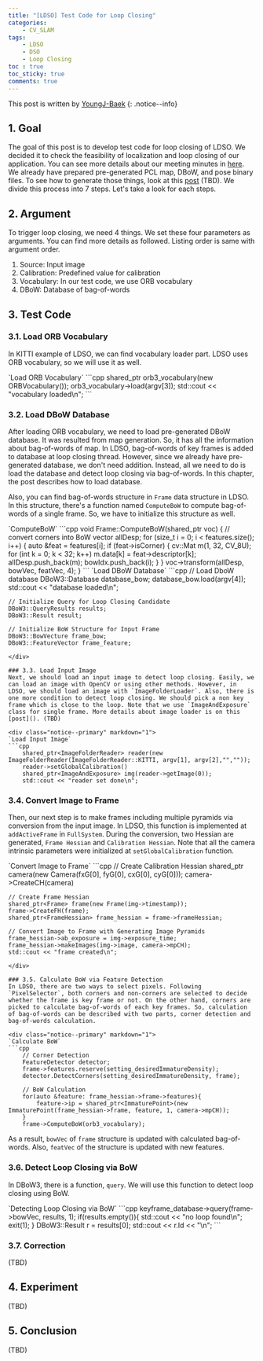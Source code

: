 ```yaml
---
title: "[LDSO] Test Code for Loop Closing"
categories:
    - CV_SLAM
tags:
    - LDSO
    - DSO
    - Loop Closing
toc : true
toc_sticky: true
comments: true
---
```

This post is written by [YoungJ-Baek](https://github.com/YoungJ-Baek "@embed")
{: .notice--info}

## 1. Goal
The goal of this post is to develop test code for loop closing of LDSO. We decided it to check the feasibility of localization and loop closing of our application. You can see more details about our meeting minutes in [here](https://v-slammers.github.io/minutes_arnavi/meeting-minutes/). We already have prepared pre-generated PCL map, DBoW, and pose binary files. To see how to generate those things, look at this [post]() (TBD). We divide this process into 7 steps. Let's take a look for each steps.

## 2. Argument
To trigger loop closing, we need 4 things. We set these four parameters as arguments. You can find more details as followed. Listing order is same with argument order.

1. Source: Input image
2. Calibration: Predefined value for calibration
3. Vocabulary: In our test code, we use ORB vocabulary
4. DBoW: Database of bag-of-words

## 3. Test Code
### 3.1. Load ORB Vocabulary
In KITTI example of LDSO, we can find vocabulary loader part. LDSO uses ORB vocabulary, so we will use it as well.

<div class="notice--primary" markdown="1">
`Load ORB Vocabulary`
```cpp
    shared_ptr<ORBVocabulary> orb3_vocabulary(new ORBVocabulary());
    orb3_vocabulary->load(argv[3]);
    std::cout << "vocabulary loaded\n";
```
</div>

### 3.2. Load DBoW Database
After loading ORB vocabulary, we need to load pre-generated DBoW database. It was resulted from map generation. So, it has all the information about bag-of-words of map. In LDSO, bag-of-words of key frames is added to database at loop closing thread. However, since we already have pre-generated database, we don't need addition. Instead, all we need to do is load the database and detect loop closing via bag-of-words. In this chapter, the post describes how to load database.

Also, you can find bag-of-words structure in `Frame` data structure in LDSO. In this structure, there's a function named `ComputeBoW` to compute bag-of-words of a single frame. So, we have to initialize this structure as well.

<div class="notice--primary" markdown="1">
`ComputeBoW`
```cpp
void Frame::ComputeBoW(shared_ptr<ORBVocabulary> voc) {
    // convert corners into BoW
    vector<cv::Mat> allDesp;
    for (size_t i = 0; i < features.size(); i++) {
        auto &feat = features[i];
        if (feat->isCorner) {
            cv::Mat m(1, 32, CV_8U);
            for (int k = 0; k < 32; k++)
                m.data[k] = feat->descriptor[k];
            allDesp.push_back(m);
            bowIdx.push_back(i);
        }
    }
    voc->transform(allDesp, bowVec, featVec, 4);
}
```
`Load DBoW Database`
```cpp
    // Load DboW database
    DBoW3::Database database_bow;
    database_bow.load(argv[4]);
    std::cout << "database loaded\n";
    
    // Initialize Query for Loop Closing Candidate
    DBoW3::QueryResults results;
    DBoW3::Result result;

    // Initialize BoW Structure for Input Frame
    DBoW3::BowVecture frame_bow;
    DBoW3::FeatureVector frame_feature;
```
</div>

### 3.3. Load Input Image
Next, we should load an input image to detect loop closing. Easily, we can load an image with OpenCV or using other methods. However, in LDSO, we should load an image with `ImageFolderLoader`. Also, there is one more condition to detect loop closing. We should pick a non key frame which is close to the loop. Note that we use `ImageAndExposure` class for single frame. More details about image loader is on this [post](). (TBD)

<div class="notice--primary" markdown="1">
`Load Input Image`
```cpp
    shared_ptr<ImageFolderReader> reader(new ImageFolderReader(ImageFolderReader::KITTI, argv[1], argv[2],"",""));
    reader->setGlobalCalibration()
    shared_ptr<ImageAndExposure> img(reader->getImage(0));
    std::cout << "reader set done\n";
```
</div>

### 3.4. Convert Image to Frame
Then, our next step is to make frames including multiple pyramids via conversion from the input image. In LDSO, this function is implemented at `addActiveFrame` in `FullSystem`. During the conversion, two Hessian are generated, `Frame Hessian` and `Calibration Hessian`. Note that all the camera intrinsic parameters were initialized at `setGlobalCalibration` function.

<div class="notice--primary" markdown="1">
`Convert Image to Frame`
```cpp
    // Create Calibration Hessian
    shared_ptr<Camera> camera(new Camera(fxG[0], fyG[0], cxG[0], cyG[0]));
    camera->CreateCH(camera)

    // Create Frame Hessian
    shared_ptr<Frame> frame(new Frame(img->timestamp));
    frame->CreateFH(frame);
    shared_ptr<FrameHessian> frame_hessian = frame->frameHessian;

    // Convert Image to Frame with Generating Image Pyramids
    frame_hessian->ab_exposure = img->exposure_time;
    frame_hessian->makeImages(img->image, camera->mpCH);
    std::cout << "frame created\n";
```
</div>

### 3.5. Calculate BoW via Feature Detection
In LDSO, there are two ways to select pixels. Following `PixelSelector`, both corners and non-corners are selected to decide whether the frame is key frame or not. On the other hand, corners are picked to calculate bag-of-words of each key frames. So, calculation of bag-of-words can be described with two parts, corner detection and bag-of-words calculation.

<div class="notice--primary" markdown="1">
`Calculate BoW`
```cpp
    // Corner Detection
    FeatureDetector detector;
    frame->features.reserve(setting_desiredImmatureDensity);
    detector.DetectCorners(setting_desiredImmatureDensity, frame);
	
    // BoW Calculation
    for(auto &feature: frame_hessian->frame->features){
        feature->ip = shared_ptr<ImmaturePoint>(new ImmaturePoint(frame_hessian->frame, feature, 1, camera->mpCH));
    }
    frame->ComputeBoW(orb3_vocabulary);
```
</div>

As a result, `bowVec` of `frame` structure is updated with calculated bag-of-words. Also, `featVec` of the structure is updated with new features.

### 3.6. Detect Loop Closing via BoW
In DBoW3, there is a function, `query`. We will use this function to detect loop closing using BoW.

<div class="notice--primary" markdown="1">
`Detecting Loop Closing via BoW`
```cpp
    keyframe_database->query(frame->bowVec, results, 1);
	if(results.empty()){
		std::cout << "no loop found\n";
		exit(1);
	}
	DBoW3::Result r = results[0];
	std::cout << r.Id << "\n";
```
</div>

### 3.7. Correction
(TBD)

## 4. Experiment
(TBD)

## 5. Conclusion
(TBD)